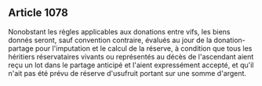 Article 1078
----
Nonobstant les règles applicables aux donations entre vifs, les biens donnés
seront, sauf convention contraire, évalués au jour de la donation-partage pour
l'imputation et le calcul de la réserve, à condition que tous les héritiers
réservataires vivants ou représentés au décès de l'ascendant aient reçu un lot
dans le partage anticipé et l'aient expressément accepté, et qu'il n'ait pas été
prévu de réserve d'usufruit portant sur une somme d'argent.
